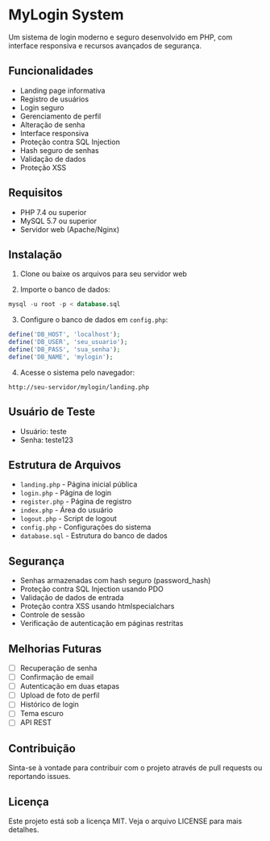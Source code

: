 # MyLogin System

Um sistema de login moderno e seguro desenvolvido em PHP, com interface responsiva e recursos avançados de segurança.

## Funcionalidades

- Landing page informativa
- Registro de usuários
- Login seguro
- Gerenciamento de perfil
- Alteração de senha
- Interface responsiva
- Proteção contra SQL Injection
- Hash seguro de senhas
- Validação de dados
- Proteção XSS

## Requisitos

- PHP 7.4 ou superior
- MySQL 5.7 ou superior
- Servidor web (Apache/Nginx)

## Instalação

1. Clone ou baixe os arquivos para seu servidor web

2. Importe o banco de dados:

```sql
mysql -u root -p < database.sql
```

3. Configure o banco de dados em `config.php`:

```php
define('DB_HOST', 'localhost');
define('DB_USER', 'seu_usuario');
define('DB_PASS', 'sua_senha');
define('DB_NAME', 'mylogin');
```

4. Acesse o sistema pelo navegador:

```
http://seu-servidor/mylogin/landing.php
```

## Usuário de Teste

- Usuário: teste
- Senha: teste123

## Estrutura de Arquivos

- `landing.php` - Página inicial pública
- `login.php` - Página de login
- `register.php` - Página de registro
- `index.php` - Área do usuário
- `logout.php` - Script de logout
- `config.php` - Configurações do sistema
- `database.sql` - Estrutura do banco de dados

## Segurança

- Senhas armazenadas com hash seguro (password_hash)
- Proteção contra SQL Injection usando PDO
- Validação de dados de entrada
- Proteção contra XSS usando htmlspecialchars
- Controle de sessão
- Verificação de autenticação em páginas restritas

## Melhorias Futuras

- [ ] Recuperação de senha
- [ ] Confirmação de email
- [ ] Autenticação em duas etapas
- [ ] Upload de foto de perfil
- [ ] Histórico de login
- [ ] Tema escuro
- [ ] API REST

## Contribuição

Sinta-se à vontade para contribuir com o projeto através de pull requests ou reportando issues.

## Licença

Este projeto está sob a licença MIT. Veja o arquivo LICENSE para mais detalhes.
